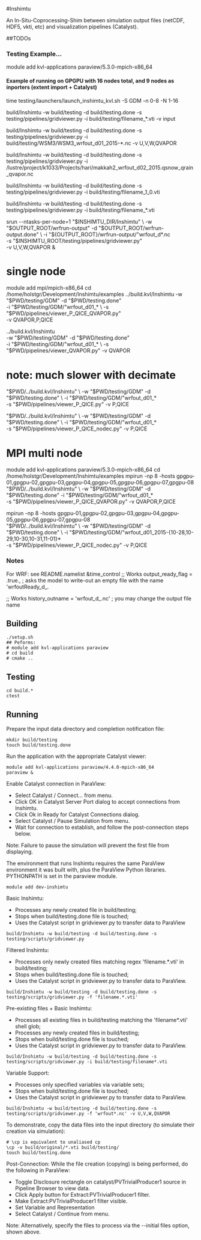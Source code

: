 #Inshimtu

An In-Situ-Coprocessing-Shim between simulation output files (netCDF, HDF5, vkti, etc) and visualization pipelines (Catalyst).

##TODOs
### Testing Example...

module add kvl-applications paraview/5.3.0-mpich-x86_64

#### Example of running on GPGPU with 16 nodes total, and 9 nodes as inporters (extent import + Catalyst)
time testing/launchers/launch_inshimtu_kvl.sh -S GDM -n 0-8 -N 1-16


build/Inshimtu -w build/testing -d build/testing.done -s testing/pipelines/gridviewer.py -i build/testing/filename_*.vti -v input

build/Inshimtu -w build/testing -d build/testing.done -s testing/pipelines/gridviewer.py -i build/testing/WSM3/WSM3_wrfout_d01_2015-*.nc -v U,V,W,QVAPOR

build/Inshimtu -w build/testing -d build/testing.done -s testing/pipelines/gridviewer.py -i /lustre/project/k1033/Projects/hari/makkah2_wrfout_d02_2015.qsnow_qrain_qvapor.nc

build/Inshimtu -w build/testing -d build/testing.done -s testing/pipelines/gridviewer.py -i build/testing/filename_1_0.vti

build/Inshimtu -w build/testing -d build/testing.done -s testing/pipelines/gridviewer.py -i build/testing/filename_*.vti


srun --ntasks-per-node=1 "$INSHIMTU_DIR/Inshimtu" \
     -w "$OUTPUT_ROOT/wrfrun-output" -d "$OUTPUT_ROOT/wrfrun-output.done" \
     -i "${OUTPUT_ROOT}/wrfrun-output/"wrfout_d*.nc \
     -s "$INSHIMTU_ROOT/testing/pipelines/gridviewer.py" \
     -v U,V,W,QVAPOR
  &

# single node
module add mpi/mpich-x86_64
cd /home/holstgr/Development/Inshimtu/examples
../build.kvl/Inshimtu -w "$PWD/testing/GDM" -d "$PWD/testing.done" \
                      -i "$PWD/testing/GDM/"wrfout_d01_* \
                      -s "$PWD/pipelines/viewer_P_QICE_QVAPOR.py" \
                      -v QVAPOR,P,QICE

../build.kvl/Inshimtu \
    -w "$PWD/testing/GDM" -d "$PWD/testing.done" \
    -i "$PWD/testing/GDM/"wrfout_d01_* \
    -s "$PWD/pipelines/viewer_QVAPOR.py" -v QVAPOR

# note: much slower with decimate
"$PWD/../build.kvl/Inshimtu" \
    -w "$PWD/testing/GDM" -d "$PWD/testing.done" \
    -i "$PWD/testing/GDM/"wrfout_d01_* \
    -s "$PWD/pipelines/viewer_P_QICE.py" -v P,QICE

"$PWD/../build.kvl/Inshimtu" \
    -w "$PWD/testing/GDM" -d "$PWD/testing.done" \
    -i "$PWD/testing/GDM/"wrfout_d01_* \
    -s "$PWD/pipelines/viewer_P_QICE_nodec.py" -v P,QICE


# MPI multi node
module add kvl-applications paraview/5.3.0-mpich-x86_64
cd /home/holstgr/Development/Inshimtu/examples
mpirun -np 8 -hosts gpgpu-01,gpgpu-02,gpgpu-03,gpgpu-04,gpgpu-05,gpgpu-06,gpgpu-07,gpgpu-08 \
  "$PWD/../build.kvl/Inshimtu" \
    -w "$PWD/testing/GDM" -d "$PWD/testing.done" -i "$PWD/testing/GDM/"wrfout_d01_* \
    -s "$PWD/pipelines/viewer_P_QICE_QVAPOR.py" -v QVAPOR,P,QICE

mpirun -np 8 -hosts gpgpu-01,gpgpu-02,gpgpu-03,gpgpu-04,gpgpu-05,gpgpu-06,gpgpu-07,gpgpu-08 \
  "$PWD/../build.kvl/Inshimtu" \
    -w "$PWD/testing/GDM" -d "$PWD/testing.done" \
    -i "$PWD/testing/GDM/"wrfout_d01_2015-{10-28,10-29,10-30,10-31,11-01}* \
    -s "$PWD/pipelines/viewer_P_QICE_nodec.py" -v P,QICE


### Notes

For WRF: see README.namelist
  &time_control
  ;; Works
  output_ready_flag = .true.,  ; asks the model to write-out an empty file with the name 'wrfoutReady_d<domain>_<date>.

  ;; Works
  history_outname = 'wrfout_d<domain>_<date>.nc' ; you may change the output file name

## Building

```
./setup.sh
## Peforms:
# module add kvl-applications paraview
# cd build
# cmake ..
```

## Testing

```
cd build.*
ctest
```

## Running

Prepare the input data directory and completion notification file:

```
mkdir build/testing
touch build/testing.done
```

Run the application with the appropriate Catalyst viewer:

```
module add kvl-applications paraview/4.4.0-mpich-x86_64
paraview &
```

Enable Catalyst connection in ParaView:

* Select Catalyst / Connect... from menu.
* Click OK in Catalyst Server Port dialog to accept connections from Inshimtu.
* Click Ok in Ready for Catalyst Connections dialog.
* Select Catalyst / Pause Simulation from menu.
* Wait for connection to establish, and follow the post-connection steps below.

Note: Failure to pause the simulation will prevent the first file from displaying.

 
The environment that runs Inshimtu requires the same ParaView environment it was built with, plus the ParaView Python libraries.  PYTHONPATH is set in the paraview module.

```
module add dev-inshimtu
```

Basic Inshimtu:
* Processes any newly created file in build/testing;
* Stops when build/testing.done file is touched;
* Uses the Catalyst script in gridviewer.py to transfer data to ParaView

```
build/Inshimtu -w build/testing -d build/testing.done -s testing/scripts/gridviewer.py
```

Filtered Inshimtu:
* Processes only newly created files matching regex 'filename.*.vti' in build/testing;
* Stops when build/testing.done file is touched;
* Uses the Catalyst script in gridviewer.py to transfer data to ParaView.
```
build/Inshimtu -w build/testing -d build/testing.done -s testing/scripts/gridviewer.py -f 'filename.*.vti'
```

Pre-existing files + Basic Inshimtu:
* Processes all existing files in build/testing matching the 'filename*.vti' shell glob;
* Processes any newly created files in build/testing;
* Stops when build/testing.done file is touched;
* Uses the Catalyst script in gridviewer.py to transfer data to ParaView.
```
build/Inshimtu -w build/testing -d build/testing.done -s testing/scripts/gridviewer.py -i build/testing/filename*.vti
```

Variable Support: 
* Processes only specified variables via variable sets;
* Stops when build/testing.done file is touched;
* Uses the Catalyst script in gridviewer.py to transfer data to ParaView.
``` 
build/Inshimtu -w build/testing -d build/testing.done -s testing/scripts/gridviewer.py -f 'wrfout*.nc' -v U,V,W,QVAPOR
``` 

To demonstrate, copy the data files into the input directory (to simulate their creation via simulation):

```
# \cp is equivalent to unaliased cp
\cp -v build/original/*.vti build/testing/
touch build/testing.done
```

Post-Connection: While the file creation (copying) is being performed, do the following in ParaView:

* Toggle Disclosure rectangle on catalyst/PVTrivialProducer1 source in Pipeline Browser to view data.
* Click Apply button for Extract:PVTrivialProducer1 filter.
* Make Extract:PVTrivialProducer1 filter visible.
* Set Variable and Representation
* Select Catalyst / Continue from menu.

Note: Alternatively, specify the files to process via the --initial files option, shown above.




